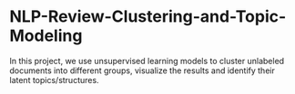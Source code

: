 # NLP-Review-Clustering-and-Topic-Modeling

In this project, we use unsupervised learning models to cluster unlabeled documents into different groups, visualize the results and identify their latent topics/structures.
